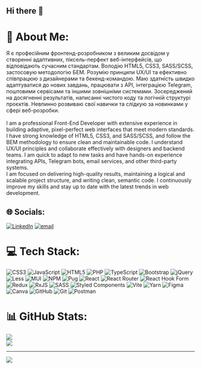 ## Hi there 👋

# 💫 About Me:
Я є професійним фронтенд-розробником з великим досвідом у створенні адаптивних, піксель-перфект веб-інтерфейсів, що відповідають сучасним стандартам. Володію HTML5, CSS3, SASS/SCSS, застосовую методологію БЕМ. Розумію принципи UX/UI та ефективно співпрацюю з дизайнерами та бекенд-командою. Маю здатність швидко адаптуватися до нових завдань, працювати з API, інтеграцією Telegram, поштовими сервісами та іншими зовнішніми системами. Зосереджений на досягненні результатів, написанні чистого коду та логічній структурі проєктів. Невпинно розвиваю свої навички та слідкую за новинками у сфері веб-розробки.<br><br>I am a professional Front-End Developer with extensive experience in building adaptive, pixel-perfect web interfaces that meet modern standards. I have strong knowledge of HTML5, CSS3, and SASS/SCSS, and follow the BEM methodology to ensure clean and maintainable code. I understand UX/UI principles and collaborate effectively with designers and backend teams. I am quick to adapt to new tasks and have hands-on experience integrating APIs, Telegram bots, email services, and other third-party systems.<br>I am focused on delivering high-quality results, maintaining a logical and scalable project structure, and writing clean, semantic code. I continuously improve my skills and stay up to date with the latest trends in web development.


## 🌐 Socials:
[![LinkedIn](https://img.shields.io/badge/LinkedIn-%230077B5.svg?logo=linkedin&logoColor=white)](https://linkedin.com/in/https://www.linkedin.com/in/%D1%81%D0%BB%D0%B0%D0%B2%D0%B0-%D1%82%D0%BE%D0%BF%D1%87%D0%B0%D0%BA-7981912a9/) [![email](https://img.shields.io/badge/Email-D14836?logo=gmail&logoColor=white)](mailto:ukr.cptn.cook@gmail.com) 

# 💻 Tech Stack:
![CSS3](https://img.shields.io/badge/css3-%231572B6.svg?style=for-the-badge&logo=css3&logoColor=white) ![JavaScript](https://img.shields.io/badge/javascript-%23323330.svg?style=for-the-badge&logo=javascript&logoColor=%23F7DF1E) ![HTML5](https://img.shields.io/badge/html5-%23E34F26.svg?style=for-the-badge&logo=html5&logoColor=white) ![PHP](https://img.shields.io/badge/php-%23777BB4.svg?style=for-the-badge&logo=php&logoColor=white) ![TypeScript](https://img.shields.io/badge/typescript-%23007ACC.svg?style=for-the-badge&logo=typescript&logoColor=white) ![Bootstrap](https://img.shields.io/badge/bootstrap-%238511FA.svg?style=for-the-badge&logo=bootstrap&logoColor=white) ![jQuery](https://img.shields.io/badge/jquery-%230769AD.svg?style=for-the-badge&logo=jquery&logoColor=white) ![Less](https://img.shields.io/badge/less-2B4C80?style=for-the-badge&logo=less&logoColor=white) ![MUI](https://img.shields.io/badge/MUI-%230081CB.svg?style=for-the-badge&logo=mui&logoColor=white) ![NPM](https://img.shields.io/badge/NPM-%23CB3837.svg?style=for-the-badge&logo=npm&logoColor=white) ![Pug](https://img.shields.io/badge/Pug-FFF?style=for-the-badge&logo=pug&logoColor=A86454) ![React](https://img.shields.io/badge/react-%2320232a.svg?style=for-the-badge&logo=react&logoColor=%2361DAFB) ![React Router](https://img.shields.io/badge/React_Router-CA4245?style=for-the-badge&logo=react-router&logoColor=white) ![React Hook Form](https://img.shields.io/badge/React%20Hook%20Form-%23EC5990.svg?style=for-the-badge&logo=reacthookform&logoColor=white) ![Redux](https://img.shields.io/badge/redux-%23593d88.svg?style=for-the-badge&logo=redux&logoColor=white) ![RxJS](https://img.shields.io/badge/rxjs-%23B7178C.svg?style=for-the-badge&logo=reactivex&logoColor=white) ![SASS](https://img.shields.io/badge/SASS-hotpink.svg?style=for-the-badge&logo=SASS&logoColor=white) ![Styled Components](https://img.shields.io/badge/styled--components-DB7093?style=for-the-badge&logo=styled-components&logoColor=white) ![Vite](https://img.shields.io/badge/vite-%23646CFF.svg?style=for-the-badge&logo=vite&logoColor=white) ![Yarn](https://img.shields.io/badge/yarn-%232C8EBB.svg?style=for-the-badge&logo=yarn&logoColor=white) ![Figma](https://img.shields.io/badge/figma-%23F24E1E.svg?style=for-the-badge&logo=figma&logoColor=white) ![Canva](https://img.shields.io/badge/Canva-%2300C4CC.svg?style=for-the-badge&logo=Canva&logoColor=white) ![GitHub](https://img.shields.io/badge/github-%23121011.svg?style=for-the-badge&logo=github&logoColor=white) ![Git](https://img.shields.io/badge/git-%23F05033.svg?style=for-the-badge&logo=git&logoColor=white) ![Postman](https://img.shields.io/badge/Postman-FF6C37?style=for-the-badge&logo=postman&logoColor=white)
# 📊 GitHub Stats:

![](https://nirzak-streak-stats.vercel.app/?user=Topchak&theme=tokyonight&hide_border=false)<br/>
![](https://github-readme-stats.vercel.app/api/top-langs/?username=Topchak&theme=tokyonight&hide_border=false&include_all_commits=true&count_private=true&layout=compact)

---
[![](https://visitcount.itsvg.in/api?id=Topchak&icon=0&color=0)](https://visitcount.itsvg.in)

<!-- Proudly created with GPRM ( https://gprm.itsvg.in ) -->
